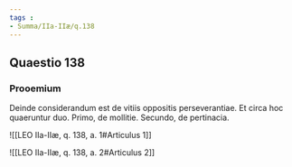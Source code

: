 ```yaml
---
tags : 
- Summa/IIa-IIæ/q.138
---
```


## Quaestio 138

### Prooemium

Deinde considerandum est de vitiis oppositis perseverantiae. Et circa hoc quaeruntur duo. Primo, de mollitie. Secundo, de pertinacia.

![[LEO IIa-IIæ, q. 138, a. 1#Articulus 1]]

![[LEO IIa-IIæ, q. 138, a. 2#Articulus 2]]

